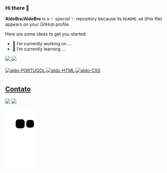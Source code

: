 ### Hi there 👋


**AldoBre/AldoBre** is a ✨ _special_ ✨ repository because its `README.md` (this file) appears on your GitHub profile.

Here are some ideas to get you started:

- 🔭 I’m currently working on ...
- 🌱 I’m currently learning ...

<div style="display: inline_block">
  <a href="https://github.com/AldoBre">
  <img height="180em"  src="https://github-readme-stats.vercel.app/api?username=AldoBre&show_icons=true&theme=dark&include_all_commits=true&count_private=true"/>
  <img height="180em" src="https://github-readme-stats.vercel.app/api/top-langs/?username=AldoBre&layout=compact&langs_count=7&theme=dark"/>
</div>
  
  <div style="display: inline_block"><br>
  <img align="center" alt="aldo-PORTUGOL" height="50" width="55" src="https://user-images.githubusercontent.com/54821932/135734552-aa00d62e-973b-4280-8017-c2ecc13e3692.png">
  <img align="center" alt="aldo-HTML" height="50" width="55" src="https://cdn.jsdelivr.net/gh/devicons/devicon/icons/html5/html5-original-wordmark.svg">
  <img align="center" alt="aldo-CSS" height="50" width="55" src="https://cdn.jsdelivr.net/gh/devicons/devicon/icons/css3/css3-original-wordmark.svg">
</div>
  
#

  <h2>Contato</h2>
  <a href = "mailto:aldobresssan@hotmail.com"><img src="https://img.icons8.com/fluency/48/000000/gmail.png"&target="_blank"></a>
  <a href="www.linkedin.com/in/aldo-bressan" target="_blank"><img src="https://img.icons8.com/color/48/000000/linkedin.png"></a> 
 
  
  ![Snake animation](https://github.com/rafaballerini/rafaballerini/blob/output/github-contribution-grid-snake.svg)
 
